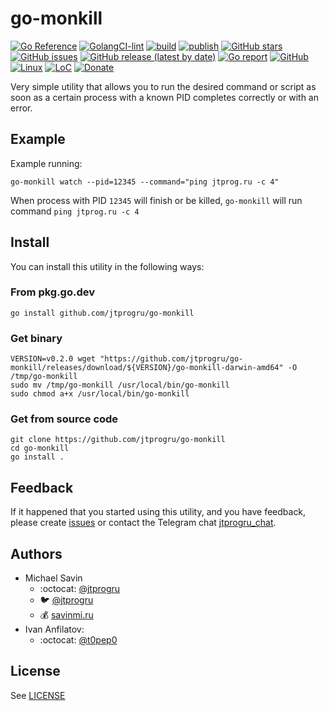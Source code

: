 # go-monkill

[![Go Reference](https://pkg.go.dev/badge/github.com/jtprogru/go-monkill.svg)](https://pkg.go.dev/github.com/jtprogru/go-monkill)
[![GolangCI-lint](https://github.com/jtprogru/go-monkill/actions/workflows/golangci-lint.yml/badge.svg)](https://github.com/jtprogru/go-monkill/actions/workflows/golangci-lint.yml)
[![build](https://github.com/jtprogru/go-monkill/actions/workflows/build.yml/badge.svg)](https://github.com/jtprogru/go-monkill/actions/workflows/build.yml)
[![publish](https://github.com/jtprogru/go-monkill/actions/workflows/publish.yml/badge.svg)](https://github.com/jtprogru/go-monkill/actions/workflows/publish.yml)
[![GitHub stars](https://img.shields.io/github/stars/jtprogru/go-monkill.svg)](https://github.com/jtprogru/go-monkill/stargazers)
[![GitHub issues](https://img.shields.io/github/issues-raw/jtprogru/go-monkill)](https://github.com/jtprogru/go-monkill/issues)
[![GitHub release (latest by date)](https://img.shields.io/github/v/release/jtprogru/go-monkill)](https://github.com/jtprogru/go-monkill/releases/latest)
[![Go report](https://goreportcard.com/badge/github.com/jtprogru/go-monkill)](https://goreportcard.com/report/github.com/jtprogru/go-monkill)
[![GitHub](https://img.shields.io/github/license/jtprogru/go-monkill)](LICENSE)
[![Linux](https://img.shields.io/badge/-Linux-grey?logo=linux)](https://en.wikipedia.org/wiki/Linux)
[![LoC](https://tokei.rs/b1/github/jtprogru/go-monkill)](https://github.com/jtprogru/go-monkill)
[![Donate](https://img.shields.io/badge/-Donate-yellow?logo=paypal)](https://paypal.me/jtprogru)

Very simple utility that allows you to run the desired command or script as soon as a certain process with a known PID completes correctly or with an error.


## Example

Example running:
```shell
go-monkill watch --pid=12345 --command="ping jtprog.ru -c 4"
```

When process with PID `12345` will finish or be killed, `go-monkill` will run command `ping jtprog.ru -c 4`

## Install

You can install this utility in the following ways:

### From pkg.go.dev
```shell
go install github.com/jtprogru/go-monkill
```

### Get binary
```shell
VERSION=v0.2.0 wget "https://github.com/jtprogru/go-monkill/releases/download/${VERSION}/go-monkill-darwin-amd64" -O /tmp/go-monkill
sudo mv /tmp/go-monkill /usr/local/bin/go-monkill
sudo chmod a+x /usr/local/bin/go-monkill
```

### Get from source code
```shell
git clone https://github.com/jtprogru/go-monkill
cd go-monkill
go install .
```

## Feedback

If it happened that you started using this utility, and you have feedback, please create [issues](https://github.com/jtprogru/go-monkill/issues) or contact the Telegram chat [jtprogru_chat](https://t.me/jtprogru_chat).

## Authors

- Michael Savin
    - :octocat: [@jtprogru](https://www.github.com/jtprogru)
    - :bird: [@jtprogru](https://www.twitter.com/jtprogru)
    - :moneybag: [savinmi.ru](https://savinmi.ru)
- Ivan Anfilatov:
    - :octocat: [@t0pep0](https://github.com/t0pep0)

## License

See [LICENSE](LICENSE)
